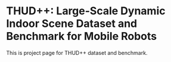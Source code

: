 # THUD++: Large-Scale Dynamic Indoor Scene Dataset and Benchmark for Mobile Robots
This is project page for THUD++ dataset and benchmark.


